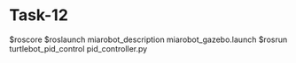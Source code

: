 # Task-12

$roscore
$roslaunch miarobot_description miarobot_gazebo.launch
$rosrun turtlebot_pid_control pid_controller.py
